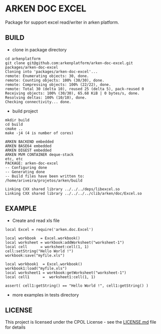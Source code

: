 # ARKEN DOC EXCEL

Package for support excel read/writer in arken platform.

## BUILD

- clone in package directory
```
cd arkenplatform
git clone git@github.com:arkenplatform/arken-doc-excel.git packages/arken-doc-excel
Cloning into 'packages/arken-doc-excel'...
remote: Enumerating objects: 30, done.
remote: Counting objects: 100% (30/30), done.
remote: Compressing objects: 100% (22/22), done.
remote: Total 30 (delta 10), reused 25 (delta 5), pack-reused 0
Receiving objects: 100% (30/30), 65.68 KiB | 0 bytes/s, done.
Resolving deltas: 100% (10/10), done.
Checking connectivity... done.
```

- build  project

```
mkdir build
cd build
cmake ..
make -j4 (4 is number of cores)

ARKEN BACKEND embedded
ARKEN BASE64 embedded
ARKEN DIGEST embedded
ARKEN MVM CONTAINER deque-stack
etc, etc
PACKAGE: arken-doc-excel
-- Configuring done
-- Generating done
-- Build files have been written to: /home/ariveira/projetos/arken/build

Linking CXX shared library ../../../deps/libexcel.so
Linking CXX shared library ../../../../clib/arken/doc/Excel.so
```

## EXAMPLE
- Create and read xls file

```
local Excel = require('arken.doc.Excel')

local workbook  = Excel.workbook()
local worksheet = workbook:addWorksheet("worksheet-1")
local cell      = worksheet:cell(1, 1)
cell:setString("Hello World !")
workbook:save("myfile.xls")

local workbook1  = Excel.workbook()
workbook1:load("myfile.xls")
local worksheet1 = workbook:getWorksheet("worksheet-1")
local cell1      =  worksheet1:cell(1, 1)

assert( cell1:getString() == "Hello World !", cell1:getString() )
```
- more examples in tests directory

## LICENSE
This project is licensed under the CPOL License - see the [LICENSE.md](LICENSE.md) file for details
